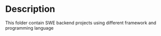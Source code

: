 #  Description
This folder contain SWE backend projects using different framework and programming language